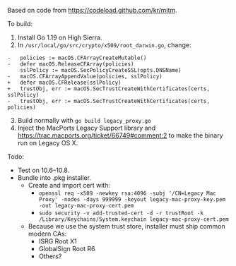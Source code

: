 Based on code from https://codeload.github.com/kr/mitm.

To build:
1. Install Go 1.19 on High Sierra.
2. In `/usr/local/go/src/crypto/x509/root_darwin.go`, change:
```
-	policies := macOS.CFArrayCreateMutable()
-	defer macOS.ReleaseCFArray(policies)
 	sslPolicy := macOS.SecPolicyCreateSSL(opts.DNSName)
-	macOS.CFArrayAppendValue(policies, sslPolicy)
+	defer macOS.CFRelease(sslPolicy)
+	trustObj, err := macOS.SecTrustCreateWithCertificates(certs, sslPolicy)
-	trustObj, err := macOS.SecTrustCreateWithCertificates(certs, policies)
```
3. Build normally with `go build legacy_proxy.go`
4. Inject the MacPorts Legacy Support library and https://trac.macports.org/ticket/66749#comment:2 to make the binary run on Legacy OS X.

Todo:
- Test on 10.6–10.8.
- Bundle into .pkg installer.
	- Create and import cert with:
		- `openssl req -x509 -newkey rsa:4096 -subj '/CN=Legacy Mac Proxy' -nodes -days 999999 -keyout legacy-mac-proxy-key.pem -out legacy-mac-proxy-cert.pem`
   		- `sudo security -v add-trusted-cert -d -r trustRoot -k /Library/Keychains/System.keychain legacy-mac-proxy-cert.pem`
	- Because we use the system trust store, installer must ship common modern CAs:
 		- ISRG Root X1
		- GlobalSign Root R6
  		- Others?
